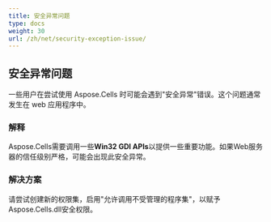 ```yaml
---
title: 安全异常问题
type: docs
weight: 30
url: /zh/net/security-exception-issue/
---
```


## **安全异常问题**
一些用户在尝试使用 Aspose.Cells 时可能会遇到"安全异常"错误。这个问题通常发生在 web 应用程序中。
### **解释**
Aspose.Cells需要调用一些**Win32 GDI APIs**以提供一些重要功能。如果Web服务器的信任级别严格，可能会出现此安全异常。
### **解决方案**
请尝试创建新的权限集，启用"允许调用不受管理的程序集"，以赋予Aspose.Cells.dll安全权限。
